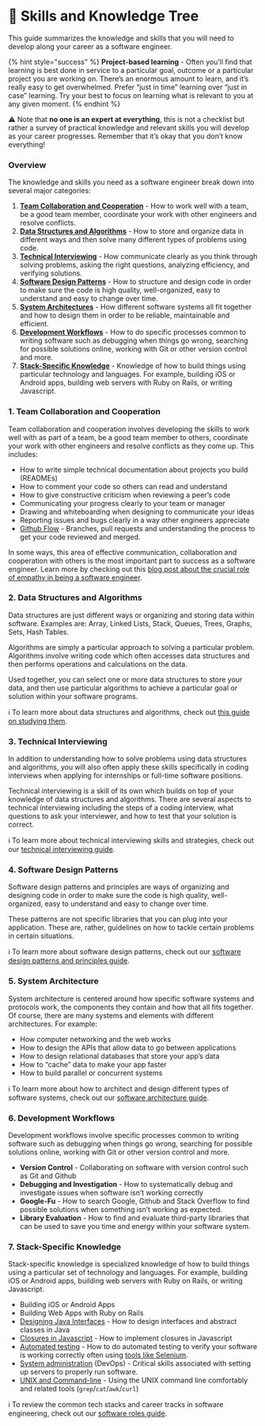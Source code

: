 # 🌱 Skills and Knowledge Tree

This guide summarizes the knowledge and skills that you will need to develop along your career as a software engineer.

{% hint style="success" %}
**Project-based learning** - Often you’ll find that learning is best done in service to a particular goal, outcome or a particular project you are working on. There’s an enormous amount to learn, and it’s really easy to get overwhelmed. Prefer “just in time” learning over “just in case” learning. Try your best to focus on learning what is relevant to you at any given moment.
{% endhint %}

⚠️ Note that **no one is an expert at everything**, this is not a checklist but rather a survey of practical knowledge and relevant skills you will develop as your career progresses. Remember that it’s okay that you don’t know everything!

### Overview <a id="Overview"></a>

The knowledge and skills you need as a software engineer break down into several major categories:

1. [**Team Collaboration and Cooperation**](skills-and-knowledge-tree.md#1-Team-Collaboration-and-Cooperation) - How to work well with a team, be a good team member, coordinate your work with other engineers and resolve conflicts.
2. [**Data Structures and Algorithms**](skills-and-knowledge-tree.md#2-Data-Structures-and-Algorithms) - How to store and organize data in different ways and then solve many different types of problems using code.
3. [**Technical Interviewing**](skills-and-knowledge-tree.md#3-Technical-Interviewing) - How communicate clearly as you think through solving problems, asking the right questions, analyzing efficiency, and verifying solutions.
4. [**Software Design Patterns**](skills-and-knowledge-tree.md#4-Software-Design-Patterns) - How to structure and design code in order to make sure the code is high quality, well-organized, easy to understand and easy to change over time.
5. [**System Architectures**](skills-and-knowledge-tree.md#5-System-Architecture) - How different software systems all fit together and how to design them in order to be reliable, maintainable and efficient.
6. [**Development Workflows**](skills-and-knowledge-tree.md#6-Development-Workflows) - How to do specific processes common to writing software such as debugging when things go wrong, searching for possible solutions online, working with Git or other version control and more.
7. [**Stack-Specific Knowledge**](skills-and-knowledge-tree.md#7-Stack-Specific-Knowledge) - Knowledge of how to build things using particular technology and languages. For example, building iOS or Android apps, building web servers with Ruby on Rails, or writing Javascript.

### 1. Team Collaboration and Cooperation <a id="1-Team-Collaboration-and-Cooperation"></a>

Team collaboration and cooperation involves developing the skills to work well with as part of a team, be a good team member to others, coordinate your work with other engineers and resolve conflicts as they come up. This includes:

* How to write simple technical documentation about projects you build \(READMEs\)
* How to comment your code so others can read and understand
* How to give constructive criticism when reviewing a peer’s code
* Communicating your progress clearly to your team or manager
* Drawing and whiteboarding when designing to communicate your ideas
* Reporting issues and bugs clearly in a way other engineers appreciate
* [Github Flow](https://guides.github.com/introduction/flow/) - Branches, pull requests and understanding the process to get your code reviewed and merged.

In some ways, this area of effective communication, collaboration and cooperation with others is the most important part to success as a software engineer. Learn more by checking out this [blog post about the crucial role of empathy in being a software engineer](https://codingwithempathy.com/2016/05/03/empathy-an-essential-skill-in-software-development/).

### 2. Data Structures and Algorithms <a id="2-Data-Structures-and-Algorithms"></a>

Data structures are just different ways or organizing and storing data within software. Examples are: Array, Linked Lists, Stack, Queues, Trees, Graphs, Sets, Hash Tables.

Algorithms are simply a particular approach to solving a particular problem. Algorithms involve writing code which often accesses data structures and then performs operations and calculations on the data.

Used together, you can select one or more data structures to store your data, and then use particular algorithms to achieve a particular goal or solution within your software programs.

ℹ️ To learn more about data structures and algorithms, check out [this guide on studying them](technical-interviewing/studying-for-tech-interviews.md).

### 3. Technical Interviewing <a id="3-Technical-Interviewing"></a>

In addition to understanding how to solve problems using data structures and algorithms, you will also often apply these skills specifically in coding interviews when applying for internships or full-time software positions.

Technical interviewing is a skill of its own which builds on top of your knowledge of data structures and algorithms. There are several aspects to technical interviewing including the steps of a coding interview, what questions to ask your interviewer, and how to test that your solution is correct.

ℹ️ To learn more about technical interviewing skills and strategies, check out our [technical interviewing guide](technical-interviewing/technical-interviewing-guide.md).

### 4. Software Design Patterns <a id="4-Software-Design-Patterns"></a>

Software design patterns and principles are ways of organizing and designing code in order to make sure the code is high quality, well-organized, easy to understand and easy to change over time.

These patterns are not specific libraries that you can plug into your application. These are, rather, guidelines on how to tackle certain problems in certain situations.

ℹ️ To learn more about software design patterns, check out our [software design patterns and principles guide](software-engineering/software-design-patterns.md).

### 5. System Architecture <a id="5-System-Architecture"></a>

System architecture is centered around how specific software systems and protocols work, the components they contain and how that all fits together. Of course, there are many systems and elements with different architectures. For example:

* How computer networking and the web works
* How to design the APIs that allow data to go between applications
* How to design relational databases that store your app’s data
* How to “cache” data to make your app faster
* How to build parallel or concurrent systems

ℹ️ To learn more about how to architect and design different types of software systems, check out our [software architecture guide](software-engineering/software-design-patterns.md).

### 6. Development Workflows <a id="6-Development-Workflows"></a>

Development workflows involve specific processes common to writing software such as debugging when things go wrong, searching for possible solutions online, working with Git or other version control and more.

* **Version Control** - Collaborating on software with version control such as Git and Github
* **Debugging and Investigation** - How to systematically debug and investigate issues when software isn’t working correctly
* **Google-Fu** - How to search Google, Github and Stack Overflow to find possible solutions when something isn’t working as expected.
* **Library Evaluation** - How to find and evaluate third-party libraries that can be used to save you time and energy within your software system.

### 7. Stack-Specific Knowledge <a id="7-Stack-Specific-Knowledge"></a>

Stack-specific knowledge is specialized knowledge of how to build things using a particular set of technology and languages. For example, building iOS or Android apps, building web servers with Ruby on Rails, or writing Javascript.

* Building iOS or Android Apps
* Building Web Apps with Ruby on Rails
* [Designing Java Interfaces](https://www.geeksforgeeks.org/interfaces-in-java/) - How to design interfaces and abstract classes in Java
* [Closures in Javascript](https://www.codingame.com/playgrounds/6516/closures-in-javascript-for-beginners) - How to implement closures in Javascript
* [Automated testing](https://www.smartsheet.com/automation-testing-software) - How to do automated testing to verify your software is working correctly often using [tools like Selenium](https://www.valuebound.com/resources/blog/selenium-a-beginner-guide-to-automation-testing-tool).
* [System administration](https://dzone.com/articles/what-is-devops-the-beginners-guide-from-logzio) \(DevOps\) - Critical skills associated with setting up servers to properly run software.
* [UNIX and Command-line](http://matt.might.net/articles/basic-unix/) - Using the UNIX command line comfortably and related tools \(`grep`/`cat`/`awk`/`curl`\)

ℹ️ To review the common tech stacks and career tracks in software engineering, check out our [software roles guide](https://hackmd.io/s/ByaoRR9Z7).

